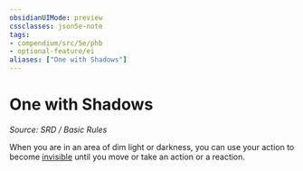 ```yaml
---
obsidianUIMode: preview
cssclasses: json5e-note
tags:
- compendium/src/5e/phb
- optional-feature/ei
aliases: ["One with Shadows"]
---
```

# One with Shadows
*Source: SRD / Basic Rules* 

When you are in an area of dim light or darkness, you can use your action to become [invisible](rules/conditions.md#invisible) until you move or take an action or a reaction.